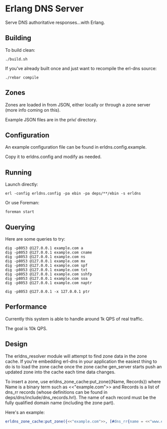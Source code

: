 # Erlang DNS Server

Serve DNS authoritative responses...with Erlang.

## Building

To build clean:

    ./build.sh

If you've already built once and just want to recompile the erl-dns source:

    ./rebar compile

## Zones

Zones are loaded in from JSON, either locally or through a zone server (more info coming on this).

Example JSON files are in the priv/ directory.

## Configuration

An example configuration file can be found in erldns.config.example.

Copy it to erldns.config and modify as needed.

## Running

Launch directly:

    erl -config erldns.config -pa ebin -pa deps/**/ebin -s erldns

Or use Foreman:

    foreman start

## Querying

Here are some queries to try:

    dig -p8053 @127.0.0.1 example.com a
    dig -p8053 @127.0.0.1 example.com cname
    dig -p8053 @127.0.0.1 example.com ns
    dig -p8053 @127.0.0.1 example.com mx
    dig -p8053 @127.0.0.1 example.com spf
    dig -p8053 @127.0.0.1 example.com txt
    dig -p8053 @127.0.0.1 example.com sshfp
    dig -p8053 @127.0.0.1 example.com soa
    dig -p8053 @127.0.0.1 example.com naptr

    dig -p8053 @127.0.0.1 -x 127.0.0.1 ptr

## Performance

Currently this system is able to handle around 1k QPS of real traffic.

The goal is 10k QPS.

## Design

The erldns_resolver module will attempt to find zone data in the zone cache. If you're embedding erl-dns in your application the easiest thing to do is to load the zone cache once the zone cache gen_server starts push an updated zone into the cache each time data changes.

To insert a zone, use erldns_zone_cache:put_zone({Name, Records}) where Name is a binary term such as <<"example.com">> and Records is a list of dns_rr records (whose definitions can be found in deps/dns/include/dns_records.hrl). The name of each record must be the fully qualified domain name (including the zone part).

Here's an example:

```erlang
erldns_zone_cache:put_zone({<<"example.com">>, [#dns_rr{name = <<"www.example.com">>, type = ?DNS_TYPE_A, ttl = 3600, data = #dns_rrdata_a{ip = {1,2,3,4}}]}).
```
